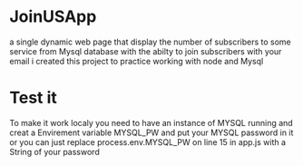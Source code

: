 # JoinUSApp


a single dynamic web page that display the number of subscribers to some service from Mysql database 
with the abilty to join subscribers with your email
i created this project to practice working with node and Mysql


# Test it

To make it work localy you need to have an instance of MYSQL running
and creat a Envirement variable MYSQL_PW and put your MYSQL password in it
or you can just replace process.env.MYSQL_PW on line 15 in app.js with a String of your password
